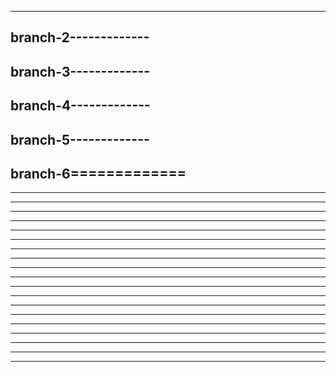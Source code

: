 ---------------------
branch-2-------------
---------------------
branch-3-------------
---------------------
branch-4-------------
---------------------
branch-5-------------
---------------------
branch-6=============
---------------------
---------------------
---------------------
---------------------
---------------------
---------------------
---------------------
---------------------
---------------------
---------------------
---------------------
---------------------
---------------------
---------------------
---------------------
---------------------
---------------------
---------------------
---------------------
---------------------
